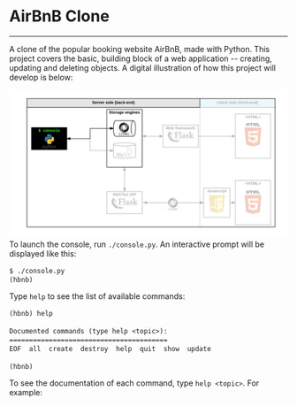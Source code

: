 # AirBnB Clone

---

A clone of the popular booking website AirBnB, made with Python. This 
project covers the basic, building block of a web application --
creating, updating and deleting objects. A digital illustration of how this 
project will develop is below:

![Web Development Map](web_dev_console.png)
To launch the console, run `./console.py`. An interactive prompt will be 
displayed like this:
```
$ ./console.py
(hbnb)
```
Type `help` to see the list of available commands:
```
(hbnb) help

Documented commands (type help <topic>):
========================================
EOF  all  create  destroy  help  quit  show  update

(hbnb) 
```
To see the documentation of each command, type `help <topic>`. For example:
```